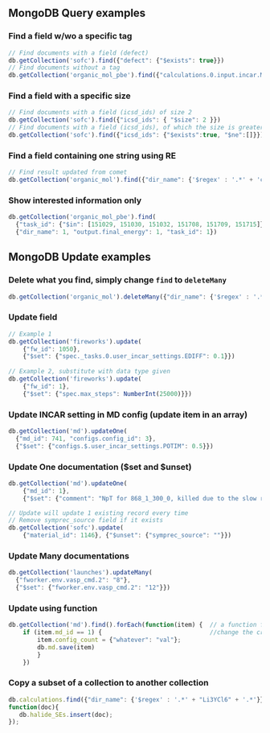 
## MongoDB Query examples

### Find a field w/wo a specific tag

```JavaScript
// Find documents with a field (defect)
db.getCollection('sofc').find({"defect": {"$exists": true}})
// Find documents without a tag 
db.getCollection('organic_mol_pbe').find({"calculations.0.input.incar.METAGGA": {"$exists": true }})
```

### Find a field with a specific size

```JavaScript
// Find documents with a field (icsd_ids) of size 2
db.getCollection('sofc').find({"icsd_ids": { "$size": 2 }})
// Find documents with a field (icsd_ids), of which the size is greater than 1
db.getCollection('sofc').find({"icsd_ids": {"$exists":true, "$ne":[]}})
```

### Find a field containing one string using RE

```JavaScript
// Find result updated from comet
db.getCollection('organic_mol').find({"dir_name": {'$regex' : '.*' + 'comet' + '.*'}})
```

### Show interested information only

```JavaScript
db.getCollection('organic_mol_pbe').find(
  {"task_id": {"$in": [151029, 151030, 151032, 151708, 151709, 151715]}},
  {"dir_name": 1, "output.final_energy": 1, "task_id": 1})
```

## MongoDB Update examples

### Delete what you find, simply change `find` to `deleteMany`

```JavaScript
db.getCollection('organic_mol').deleteMany({"dir_name": {'$regex' : '.*' + 'comet' + '.*'}})
```

### Update field
```JavaScript
// Example 1
db.getCollection('fireworks').update(
    {"fw_id": 1050},
    {"$set": {"spec._tasks.0.user_incar_settings.EDIFF": 0.1}})
    
// Example 2, substitute with data type given
db.getCollection('fireworks').update(
    {"fw_id": 1}, 
    {"$set": {"spec.max_steps": NumberInt(25000)}})
```

### Update INCAR setting in MD config (update item in an array)

```JavaScript
db.getCollection('md').updateOne(
  {"md_id": 741, "configs.config_id": 3},
  {"$set": {"configs.$.user_incar_settings.POTIM": 0.5}})
```
### Update One documentation ($set and $unset)

```JavaScript
db.getCollection('md').updateOne(
    {"md_id": 1}, 
    {"$set": {"comment": "NpT for 868_1_300_0, killed due to the slow run"}})

// Update will update 1 existing record every time
// Remove symprec_source field if it exists
db.getCollection('sofc').update(
    {"material_id": 1146}, {"$unset": {"symprec_source": ""}})
```

### Update Many documentations

```JavaScript
db.getCollection('launches').updateMany(
  {"fworker.env.vasp_cmd.2": "8"},
  {"$set": {"fworker.env.vasp_cmd.2": "12"}})
```

### Update using function

```JavaScript
db.getCollection('md').find().forEach(function(item) {  // a function for variable item
    if (item.md_id == 1) {                              //change the criteria where necessary
        item.config_count = {"whatever": "val"};
        db.md.save(item)
        }
    })
```

### Copy a subset of a collection to another collection

```JavaScript
db.calculations.find({"dir_name": {'$regex' : '.*' + "Li3YCl6" + '.*'}}).forEach(
function(doc){
   db.halide_SEs.insert(doc);
});
```
